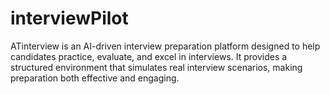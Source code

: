 # interviewPilot
ATinterview is an AI-driven interview preparation platform designed to help candidates practice, evaluate, and excel in interviews. It provides a structured environment that simulates real interview scenarios, making preparation both effective and engaging.
